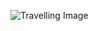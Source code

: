 ![Travelling Image](https://www.google.com/url?sa=i&url=https%3A%2F%2Fleometric.com%2Fportfolio%2Ftravel-b2c-web%2Ftravelling-smart-tips-for-travel-750x632%2F&psig=AOvVaw28p8BZLuNSywqif8pW-RBf&ust=1643225096635000&source=images&cd=vfe&ved=0CAgQjRxqFwoTCNCe29nQzfUCFQAAAAAdAAAAABAD)

